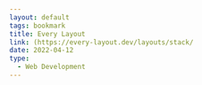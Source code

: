 ```yaml
---
layout: default
tags: bookmark
title: Every Layout
link: (https://every-layout.dev/layouts/stack/
date: 2022-04-12
type:
  - Web Development
---
```

